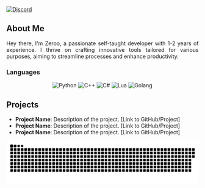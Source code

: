 [![Discord](https://img.shields.io/discord/1197954405245390909?style=for-the-badge&logo=discord&logoColor=%235865F2&label=%20&labelColor=%23333333&color=%23333333)](https://discord.gg/xGAK287uDa)

## About Me
<p align="justify"> 
Hey there, I'm Zeroo, a passionate self-taught developer with 1-2 years of experience. I thrive on crafting innovative tools tailored for various purposes, aiming to streamline processes and enhance productivity.
</p>

### Languages
<div align="center">
  <img src="https://external-content.duckduckgo.com/iu/?u=https%3A%2F%2Fbrandslogos.com%2Fwp-content%2Fuploads%2Fimages%2Flarge%2Fpython-logo.png&f=1&nofb=1&ipt=57e7c904157c1612b74ef616e7a4c71221668e1beb1554ca5b3ca285ae49844b&ipo=images" alt="Python" width="65" height="65">
  <img src="https://external-content.duckduckgo.com/iu/?u=https%3A%2F%2Fbrandlogos.net%2Fwp-content%2Fuploads%2F2022%2F01%2Fc-brandlogo.net_-768x768.png&f=1&nofb=1&ipt=afa35b0fbb40e9853f665512732dec07b045c4a7682db6911b96fe90a2b97064&ipo=images" alt="C++" width="68" height="68">
  <img src="https://external-content.duckduckgo.com/iu/?u=https%3A%2F%2Fi.pinimg.com%2Foriginals%2Fe1%2F85%2Fdc%2Fe185dc6ca57c6559bfeb5aa7de50cd5e.png&f=1&nofb=1&ipt=8c85aec6b289b426abfe08a690e008768509f004c67b73b2b36a1df2c7ead24b&ipo=images" alt="C#" width="65" height="65">
  <img src="https://external-content.duckduckgo.com/iu/?u=https%3A%2F%2Fcdn.freebiesupply.com%2Flogos%2Flarge%2F2x%2Flua-5-logo-png-transparent.png&f=1&nofb=1&ipt=fee55f3543471a18f2f6d8febcb5b2937020225312a99e72a2884b6560e4ce61&ipo=images" alt="Lua" width="65" height="65">
  <img src="https://external-content.duckduckgo.com/iu/?u=https%3A%2F%2Fcdn.icon-icons.com%2Ficons2%2F2699%2FPNG%2F512%2Fgolang_logo_icon_171073.png&f=1&nofb=1&ipt=748d774e25359734e0641e8591d6683c5024c1407cb4c532d511cba950c799bd&ipo=images" alt="Golang" width="65" height="65">
</div>

## Projects
- **Project Name**: Description of the project. [Link to GitHub/Project]
- **Project Name**: Description of the project. [Link to GitHub/Project]
- **Project Name**: Description of the project. [Link to GitHub/Project]

<div align="center">
  <picture>
    <source media="(prefers-color-scheme: dark)" srcset="https://raw.githubusercontent.com/viledissociation/viledissociation/output/github-contribution-grid-snake-dark.svg">
    <source media="(prefers-color-scheme: light)" srcset="https://raw.githubusercontent.com/viledissociation/viledissociation/output/github-contribution-grid-snake.svg">
    <img alt="github contribution grid snake animation" src="https://raw.githubusercontent.com/viledissociation/viledissociation/output/github-contribution-grid-snake.svg">
  </picture>
</div>
